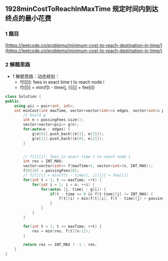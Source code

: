 ## 1928minCostToReachInMaxTime 规定时间内到达终点的最小花费

### 1 题目
[https://leetcode.cn/problems/minimum-cost-to-reach-destination-in-time/](https://leetcode.cn/problems/minimum-cost-to-reach-destination-in-time/)

### 2 解题思路
- 1 解题思路：动态规划：
  - f[t][i]: fees in exact time t to reach node i
  - f[t][i] = min(f[t - time(j, i)][j] + fee[i])

```cpp
class Solution {
public:
    using pii = pair<int, int>; 
    int minCost(int maxTime, vector<vector<int>>& edges, vector<int>& passingFees) {
        // build g
        int n = passingFees.size();
        vector<vector<pii>> g(n);
        for(auto&e : edges) {
            g[e[0]].push_back({e[1], e[2]});
            g[e[1]].push_back({e[0], e[2]});
        }


        // f[t][i]: fees in exact time t to reach node i
        int res = INT_MAX;
        vector<vector<int>> f(maxTime+1, vector<int>(n, INT_MAX));
        f[0][0] = passingFees[0];
        // f[t][i] = min(f[t - time(j, i)][j] + fee[i])
        for(int t = 1; t <= maxTime; ++t) {
            for(int i = 1; i < n; ++i) {
                for(auto& [j, time] : g[i]) {
                    if(t - time >= 0 && f[t-time][j] != INT_MAX) {
                        f[t][i] = min(f[t][i], f[t - time][j] + passingFees[i]);
                    }
                }
            }
        }

        for(int t = 1; t <= maxTime; ++t) {
            res = min(res, f[t][n-1]);
        }

        return res == INT_MAX ? -1 : res;
    }
}
```